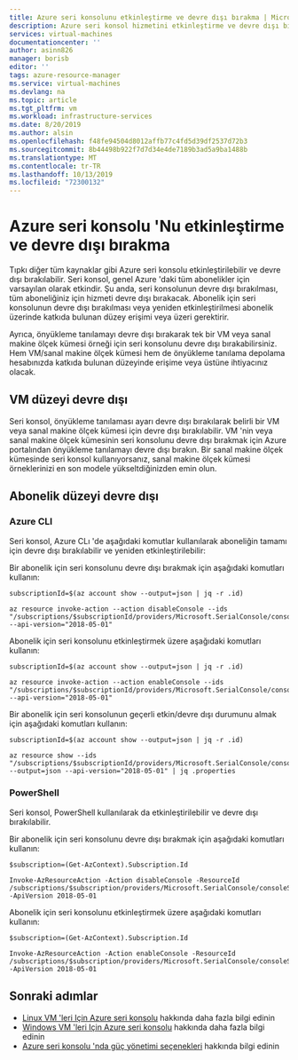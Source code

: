 ```yaml
---
title: Azure seri konsolunu etkinleştirme ve devre dışı bırakma | Microsoft Docs
description: Azure seri konsol hizmetini etkinleştirme ve devre dışı bırakma
services: virtual-machines
documentationcenter: ''
author: asinn826
manager: borisb
editor: ''
tags: azure-resource-manager
ms.service: virtual-machines
ms.devlang: na
ms.topic: article
ms.tgt_pltfrm: vm
ms.workload: infrastructure-services
ms.date: 8/20/2019
ms.author: alsin
ms.openlocfilehash: f48fe94504d8012affb77c4fd5d39df2537d72b3
ms.sourcegitcommit: 8b44498b922f7d7d34e4de7189b3ad5a9ba1488b
ms.translationtype: MT
ms.contentlocale: tr-TR
ms.lasthandoff: 10/13/2019
ms.locfileid: "72300132"
---
```

# <a name="enable-and-disable-the-azure-serial-console"></a>Azure seri konsolu 'Nu etkinleştirme ve devre dışı bırakma

Tıpkı diğer tüm kaynaklar gibi Azure seri konsolu etkinleştirilebilir ve devre dışı bırakılabilir. Seri konsol, genel Azure 'daki tüm abonelikler için varsayılan olarak etkindir. Şu anda, seri konsolunun devre dışı bırakılması, tüm aboneliğiniz için hizmeti devre dışı bırakacak. Abonelik için seri konsolunun devre dışı bırakılması veya yeniden etkinleştirilmesi abonelik üzerinde katkıda bulunan düzey erişimi veya üzeri gerektirir.

Ayrıca, önyükleme tanılamayı devre dışı bırakarak tek bir VM veya sanal makine ölçek kümesi örneği için seri konsolunu devre dışı bırakabilirsiniz. Hem VM/sanal makine ölçek kümesi hem de önyükleme tanılama depolama hesabınızda katkıda bulunan düzeyinde erişime veya üstüne ihtiyacınız olacak.

## <a name="vm-level-disable"></a>VM düzeyi devre dışı
Seri konsol, önyükleme tanılaması ayarı devre dışı bırakılarak belirli bir VM veya sanal makine ölçek kümesi için devre dışı bırakılabilir. VM 'nin veya sanal makine ölçek kümesinin seri konsolunu devre dışı bırakmak için Azure portalından önyükleme tanılamayı devre dışı bırakın. Bir sanal makine ölçek kümesinde seri konsol kullanıyorsanız, sanal makine ölçek kümesi örneklerinizi en son modele yükseltdiğinizden emin olun.


## <a name="subscription-level-disable"></a>Abonelik düzeyi devre dışı

### <a name="azure-cli"></a>Azure CLI

Seri konsol, Azure CLı 'de aşağıdaki komutlar kullanılarak aboneliğin tamamı için devre dışı bırakılabilir ve yeniden etkinleştirilebilir:

Bir abonelik için seri konsolunu devre dışı bırakmak için aşağıdaki komutları kullanın:
```azurecli-interactive
subscriptionId=$(az account show --output=json | jq -r .id)

az resource invoke-action --action disableConsole --ids "/subscriptions/$subscriptionId/providers/Microsoft.SerialConsole/consoleServices/default" --api-version="2018-05-01"
```

Abonelik için seri konsolunu etkinleştirmek üzere aşağıdaki komutları kullanın:
```azurecli-interactive
subscriptionId=$(az account show --output=json | jq -r .id)

az resource invoke-action --action enableConsole --ids "/subscriptions/$subscriptionId/providers/Microsoft.SerialConsole/consoleServices/default" --api-version="2018-05-01"
```

Bir abonelik için seri konsolunun geçerli etkin/devre dışı durumunu almak için aşağıdaki komutları kullanın:
```azurecli-interactive
subscriptionId=$(az account show --output=json | jq -r .id)

az resource show --ids "/subscriptions/$subscriptionId/providers/Microsoft.SerialConsole/consoleServices/default" --output=json --api-version="2018-05-01" | jq .properties
```

### <a name="powershell"></a>PowerShell

Seri konsol, PowerShell kullanılarak da etkinleştirilebilir ve devre dışı bırakılabilir.

Bir abonelik için seri konsolunu devre dışı bırakmak için aşağıdaki komutları kullanın:
```azurepowershell-interactive
$subscription=(Get-AzContext).Subscription.Id

Invoke-AzResourceAction -Action disableConsole -ResourceId /subscriptions/$subscription/providers/Microsoft.SerialConsole/consoleServices/default -ApiVersion 2018-05-01
```

Abonelik için seri konsolunu etkinleştirmek üzere aşağıdaki komutları kullanın:
```azurepowershell-interactive
$subscription=(Get-AzContext).Subscription.Id

Invoke-AzResourceAction -Action enableConsole -ResourceId /subscriptions/$subscription/providers/Microsoft.SerialConsole/consoleServices/default -ApiVersion 2018-05-01
```

## <a name="next-steps"></a>Sonraki adımlar
* [Linux VM 'leri Için Azure seri konsolu](./serial-console-linux.md) hakkında daha fazla bilgi edinin
* [Windows VM 'leri Için Azure seri konsolu](./serial-console-windows.md) hakkında daha fazla bilgi edinin
* [Azure seri konsolu 'nda güç yönetimi seçenekleri](./serial-console-power-options.md) hakkında bilgi edinin